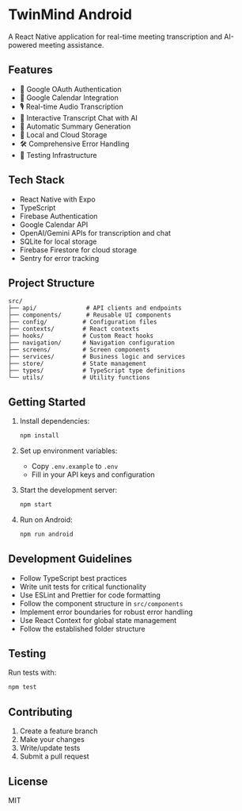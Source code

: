 # TwinMind Android

A React Native application for real-time meeting transcription and AI-powered meeting assistance.

## Features

- 🔐 Google OAuth Authentication
- 📆 Google Calendar Integration
- 🎙️ Real-time Audio Transcription
- 💬 Interactive Transcript Chat with AI
- 🧠 Automatic Summary Generation
- 💾 Local and Cloud Storage
- 🛠️ Comprehensive Error Handling
- 🧪 Testing Infrastructure

## Tech Stack

- React Native with Expo
- TypeScript
- Firebase Authentication
- Google Calendar API
- OpenAI/Gemini APIs for transcription and chat
- SQLite for local storage
- Firebase Firestore for cloud storage
- Sentry for error tracking

## Project Structure

```
src/
├── api/              # API clients and endpoints
├── components/       # Reusable UI components
├── config/          # Configuration files
├── contexts/        # React contexts
├── hooks/           # Custom React hooks
├── navigation/      # Navigation configuration
├── screens/         # Screen components
├── services/        # Business logic and services
├── store/           # State management
├── types/           # TypeScript type definitions
└── utils/           # Utility functions
```

## Getting Started

1. Install dependencies:
   ```bash
   npm install
   ```

2. Set up environment variables:
   - Copy `.env.example` to `.env`
   - Fill in your API keys and configuration

3. Start the development server:
   ```bash
   npm start
   ```

4. Run on Android:
   ```bash
   npm run android
   ```

## Development Guidelines

- Follow TypeScript best practices
- Write unit tests for critical functionality
- Use ESLint and Prettier for code formatting
- Follow the component structure in `src/components`
- Implement error boundaries for robust error handling
- Use React Context for global state management
- Follow the established folder structure

## Testing

Run tests with:
```bash
npm test
```

## Contributing

1. Create a feature branch
2. Make your changes
3. Write/update tests
4. Submit a pull request

## License

MIT

